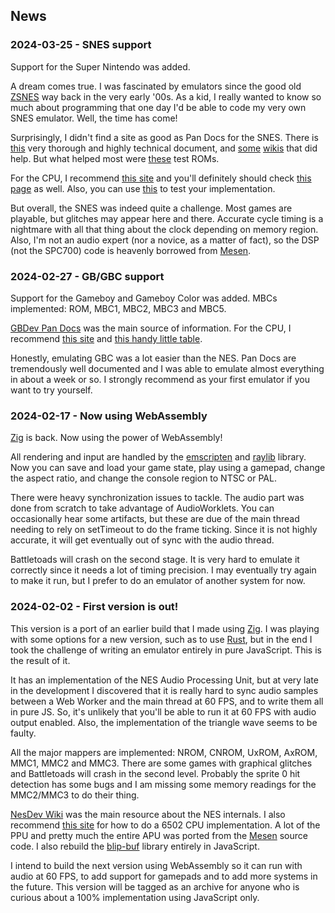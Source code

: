 ## News

### 2024-03-25 - SNES support

Support for the Super Nintendo was added.

A dream comes true. I was fascinated by emulators since the good old [ZSNES](https://en.wikipedia.org/wiki/ZSNES) way back
in the very early '00s. As a kid, I really wanted to know so much about programming that one day I'd be able to code
my very own SNES emulator. Well, the time has come!

Surprisingly, I didn't find a site as good as Pan Docs for the SNES. There is [this](https://problemkaputt.de/fullsnes.htm)
very thorough and highly technical document, and [some](https://snes.nesdev.org/wiki/SNESdev_Wiki/)
[wikis](https://wiki.superfamicom.org/) that did help. But what helped most were [these](https://github.com/PeterLemon/SNES)
test ROMs.

For the CPU, I recommend [this site](http://www.6502.org/tutorials/65c816opcodes.html) and you'll definitely should
check [this page](http://www.6502.org/tutorials/decimal_mode.html#A) as well. Also, you can use
[this](https://github.com/TomHarte/ProcessorTests/tree/main/65816) to test your implementation.

But overall, the SNES was indeed quite a challenge. Most games are playable, but glitches may appear here and there.
Accurate cycle timing is a nightmare with all that thing about the clock depending on memory region. Also, I'm not an audio expert
(nor a novice, as a matter of fact), so the DSP (not the SPC700) code is heavenly borrowed from [Mesen](https://github.com/SourMesen/Mesen).

### 2024-02-27 - GB/GBC support

Support for the Gameboy and Gameboy Color was added. MBCs implemented: ROM, MBC1, MBC2, MBC3 and MBC5.

[GBDev Pan Docs](https://gbdev.io/pandocs/About.html) was the main source of information.
For the CPU, I recommend [this site](https://rgbds.gbdev.io/docs/v0.7.0/gbz80.7) and
[this handy little table](https://gb-archive.github.io/salvage/decoding_gbz80_opcodes/Decoding%20Gamboy%20Z80%20Opcodes.html).

Honestly, emulating GBC was a lot easier than the NES. Pan Docs are tremendously well documented and I was able to emulate almost
everything in about a week or so. I strongly recommend as your first emulator if you want to try yourself.

### 2024-02-17 - Now using WebAssembly

[Zig](https://ziglang.org/) is back. Now using the power of WebAssembly!

All rendering and input are handled by the [emscripten](https://emscripten.org/) and [raylib](https://www.raylib.com/) library.
Now you can save and load your game state, play using a gamepad, change the aspect ratio, and change the console region to NTSC or PAL.

There were heavy synchronization issues to tackle. The audio part was done from scratch to take advantage of AudioWorklets.
You can occasionally hear some artifacts, but these are due of the main thread needing to rely on setTimeout to do the frame ticking.
Since it is not highly accurate, it will get eventually out of sync with the audio thread.

Battletoads will crash on the second stage. It is very hard to emulate it correctly since it needs a lot of timing precision.
I may eventually try again to make it run, but I prefer to do an emulator of another system for now.

### 2024-02-02 - First version is out!

This version is a port of an earlier build that I made using [Zig](https://ziglang.org/). I was playing with some options for a new version,
such as to use [Rust](https://www.rust-lang.org/), but in the end I took the challenge of writing an emulator entirely in pure JavaScript.
This is the result of it.

It has an implementation of the NES Audio Processing Unit, but at very late in the development I discovered that it is really hard to
sync audio samples between a Web Worker and the main thread at 60 FPS, and to write them all in pure JS. So, it's unlikely that you'll
be able to run it at 60 FPS with audio output enabled. Also, the implementation of the triangle wave seems to be faulty.

All the major mappers are implemented: NROM, CNROM, UxROM, AxROM, MMC1, MMC2 and MMC3. There are some games with graphical glitches and
Battletoads will crash in the second level. Probably the sprite 0 hit detection has some bugs and I am missing some memory readings for
the MMC2/MMC3 to do their thing.

[NesDev Wiki](https://www.nesdev.org/wiki/Nesdev_Wiki) was the main resource about the NES internals. I also recommend
[this site](https://www.masswerk.at/6502/6502_instruction_set.html) for how to do a 6502 CPU implementation. A lot of the PPU and
pretty much the entire APU was ported from the [Mesen](https://github.com/SourMesen/Mesen) source code. I also rebuild the
[blip-buf](https://code.google.com/archive/p/blip-buf/) library entirely in JavaScript.

I intend to build the next version using WebAssembly so it can run with audio at 60 FPS, to add support for gamepads and to add more
systems in the future. This version will be tagged as an archive for anyone who is curious about a 100% implementation using JavaScript only.
